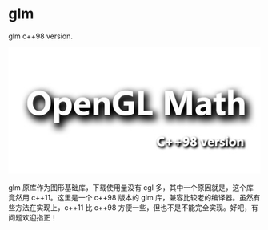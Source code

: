 # glm
glm c++98 version.

![](https://github.com/sdragonx/glm/blob/main/glm.jpg)

glm 原库作为图形基础库，下载使用量没有 cgl 多，其中一个原因就是，这个库竟然用 c++11。这里是一个 c++98 版本的 glm 库，兼容比较老的编译器。虽然有些方法在实现上，c++11 比 c++98 方便一些，但也不是不能完全实现。好吧，有问题欢迎指正！
